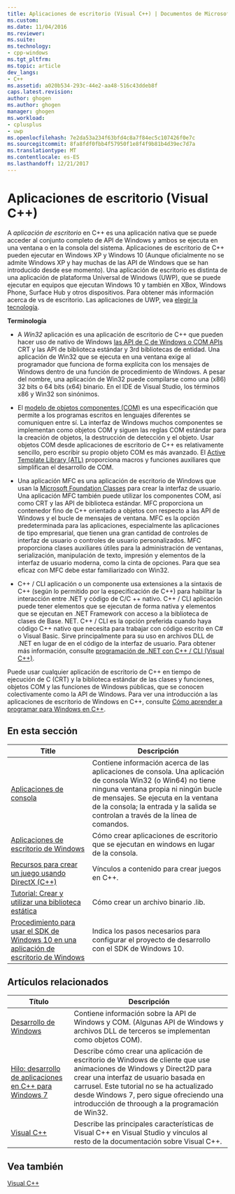 ```yaml
---
title: Aplicaciones de escritorio (Visual C++) | Documentos de Microsoft
ms.custom: 
ms.date: 11/04/2016
ms.reviewer: 
ms.suite: 
ms.technology:
- cpp-windows
ms.tgt_pltfrm: 
ms.topic: article
dev_langs:
- C++
ms.assetid: a020b534-293c-44e2-aa48-516c43ddeb8f
caps.latest.revision: 
author: ghogen
ms.author: ghogen
manager: ghogen
ms.workload:
- cplusplus
- uwp
ms.openlocfilehash: 7e2da53a234f63bfd4c8a7f84ec5c107426f0e7c
ms.sourcegitcommit: 8fa8fdf0fbb4f57950f1e8f4f9b81b4d39ec7d7a
ms.translationtype: MT
ms.contentlocale: es-ES
ms.lasthandoff: 12/21/2017
---
```

# <a name="desktop-applications-visual-c"></a>Aplicaciones de escritorio (Visual C++)
A *aplicación de escritorio* en C++ es una aplicación nativa que se puede acceder al conjunto completo de API de Windows y ambos se ejecuta en una ventana o en la consola del sistema. Aplicaciones de escritorio de C++ pueden ejecutar en Windows XP y Windows 10 (Aunque oficialmente no se admite Windows XP y hay muchas de las API de Windows que se han introducido desde ese momento).   Una aplicación de escritorio es distinta de una aplicación de plataforma Universal de Windows (UWP), que se puede ejecutar en equipos que ejecutan Windows 10 y también en XBox, Windows Phone, Surface Hub y otros dispositivos. Para obtener más información acerca de vs de escritorio. Las aplicaciones de UWP, vea [elegir la tecnología](https://msdn.microsoft.com/en-us/library/windows/desktop/dn614993\(v=vs.85\).aspx).  
  
 **Terminología**  
  
-   A *Win32* aplicación es una aplicación de escritorio de C++ que pueden hacer uso de nativo de Windows [las API de C de Windows o COM APIs](https://msdn.microsoft.com/en-us/library/windows/desktop/ff818516\(v=vs.85\).aspx) CRT y las API de biblioteca estándar y 3rd bibliotecas de entidad. Una aplicación de Win32 que se ejecuta en una ventana exige al programador que funciona de forma explícita con los mensajes de Windows dentro de una función de procedimiento de Windows. A pesar del nombre, una aplicación de Win32 puede compilarse como una (x86) 32 bits o 64 bits (x64) binario. En el IDE de Visual Studio, los términos x86 y Win32 son sinónimos.  
  
-   El [modelo de objetos componentes (COM)](https://msdn.microsoft.com/en-us/library/windows/desktop/ms694363\(v=vs.85\).aspx) es una especificación que permite a los programas escritos en lenguajes diferentes se comuniquen entre sí. La interfaz de Windows muchos componentes se implementan como objetos COM y siguen las reglas COM estándar para la creación de objetos, la destrucción de detección y el objeto.  Usar objetos COM desde aplicaciones de escritorio de C++ es relativamente sencillo, pero escribir su propio objeto COM es más avanzado. El [Active Template Library (ATL)](../atl/atl-com-desktop-components.md) proporciona macros y funciones auxiliares que simplifican el desarrollo de COM.  
  
-   Una aplicación MFC es una aplicación de escritorio de Windows que usan la [Microsoft Foundation Classes](../mfc/mfc-desktop-applications.md) para crear la interfaz de usuario. Una aplicación MFC también puede utilizar los componentes COM, así como CRT y las API de biblioteca estándar. MFC proporciona un contenedor fino de C++ orientado a objetos con respecto a las API de Windows y el bucle de mensajes de ventana. MFC es la opción predeterminada para las aplicaciones, especialmente las aplicaciones de tipo empresarial, que tienen una gran cantidad de controles de interfaz de usuario o controles de usuario personalizados. MFC proporciona clases auxiliares útiles para la administración de ventanas, serialización, manipulación de texto, impresión y elementos de la interfaz de usuario moderna, como la cinta de opciones. Para que sea eficaz con MFC debe estar familiarizado con Win32.  
  
-   C++ / CLI aplicación o un componente usa extensiones a la sintaxis de C++ (según lo permitido por la especificación de C++) para habilitar la interacción entre .NET y código de C/C ++ nativo.  C++ / CLI aplicación puede tener elementos que se ejecutan de forma nativa y elementos que se ejecutan en .NET Framework con acceso a la biblioteca de clases de Base. NET. C++ / CLI es la opción preferida cuando haya código C++ nativo que necesita para trabajar con código escrito en C# o Visual Basic. Sirve principalmente para su uso en archivos DLL de .NET en lugar de en el código de la interfaz de usuario. Para obtener más información, consulte [programación de .NET con C++ / CLI (Visual C++)](../dotnet/dotnet-programming-with-cpp-cli-visual-cpp.md).  
  
 Puede usar cualquier aplicación de escritorio de C++ en tiempo de ejecución de C (CRT) y la biblioteca estándar de las clases y funciones, objetos COM y las funciones de Windows públicas, que se conocen colectivamente como la API de Windows. Para ver una introducción a las aplicaciones de escritorio de Windows en C++, consulte [Cómo aprender a programar para Windows en C++](http://go.microsoft.com/fwlink/p/?LinkId=262281).  
  
## <a name="in-this-section"></a>En esta sección  
  
|Title|Descripción|  
|-----------|-----------------|  
|[Aplicaciones de consola](../windows/console-applications-in-visual-cpp.md)|Contiene información acerca de las aplicaciones de consola. Una aplicación de consola Win32 (o Win64) no tiene ninguna ventana propia ni ningún bucle de mensajes. Se ejecuta en la ventana de la consola; la entrada y la salida se controlan a través de la línea de comandos.|  
|[Aplicaciones de escritorio de Windows](../windows/windows-desktop-applications-cpp.md)|Cómo crear aplicaciones de escritorio que se ejecutan en windows en lugar de la consola.|  
|[Recursos para crear un juego usando DirectX (C++)](../windows/resources-for-creating-a-game-using-directx.md)|Vínculos a contenido para crear juegos en C++.|  
|[Tutorial: Crear y utilizar una biblioteca estática](../windows/walkthrough-creating-and-using-a-static-library-cpp.md)|Cómo crear un archivo binario .lib.|  
|[Procedimiento para usar el SDK de Windows 10 en una aplicación de escritorio de Windows](../windows/how-to-use-the-windows-10-sdk-in-a-windows-desktop-application.md)|Indica los pasos necesarios para configurar el proyecto de desarrollo con el SDK de Windows 10.|  
  
## <a name="related-articles"></a>Artículos relacionados  
  
|Título|Descripción|  
|-----------|-----------------|  
|[Desarrollo de Windows](http://go.microsoft.com/fwlink/p/?LinkId=262282)|Contiene información sobre la API de Windows y COM. (Algunas API de Windows y archivos DLL de terceros se implementan como objetos COM).|  
|[Hilo: desarrollo de aplicaciones en C++ para Windows 7](http://go.microsoft.com/fwlink/p/?LinkId=262284)|Describe cómo crear una aplicación de escritorio de Windows de cliente que use animaciones de Windows y Direct2D para crear una interfaz de usuario basada en carrusel.  Este tutorial no se ha actualizado desde Windows 7, pero sigue ofreciendo una introducción de throough a la programación de Win32.|  
|[Visual C++](../visual-cpp-in-visual-studio.md)|Describe las principales características de Visual C++ en Visual Studio y vínculos al resto de la documentación sobre Visual C++.|  
  
## <a name="see-also"></a>Vea también  
 [Visual C++](../visual-cpp-in-visual-studio.md)
